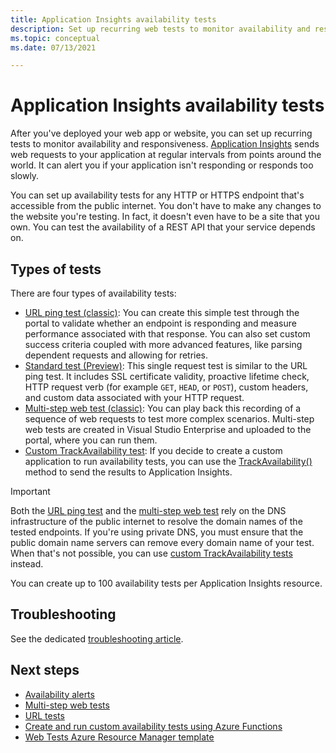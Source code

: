 ```yaml
---
title: Application Insights availability tests 
description: Set up recurring web tests to monitor availability and responsiveness of your app or website.
ms.topic: conceptual
ms.date: 07/13/2021

---
```


# Application Insights availability tests

After you've deployed your web app or website, you can set up recurring tests to monitor availability and responsiveness. [Application Insights](./app-insights-overview.md) sends web requests to your application at regular intervals from points around the world. It can alert you if your application isn't responding or responds too slowly.

You can set up availability tests for any HTTP or HTTPS endpoint that's accessible from the public internet. You don't have to make any changes to the website you're testing. In fact, it doesn't even have to be a site that you own. You can test the availability of a REST API that your service depends on.

## Types of tests

There are four types of availability tests:

* [URL ping test (classic)](monitor-web-app-availability.md): You can create this simple test through the portal to validate whether an endpoint is responding and measure performance associated with that response. You can also set custom success criteria coupled with more advanced features, like parsing dependent requests and allowing for retries.
* [Standard test (Preview)](availability-standard-tests.md): This single request test is similar to the URL ping test. It includes SSL certificate validity, proactive lifetime check, HTTP request verb (for example `GET`, `HEAD`, or `POST`), custom headers, and custom data associated with your HTTP request.
* [Multi-step web test (classic)](availability-multistep.md): You can play back this recording of a sequence of web requests to test more complex scenarios. Multi-step web tests are created in Visual Studio Enterprise and uploaded to the portal, where you can run them.
* [Custom TrackAvailability test](availability-azure-functions.md): If you decide to create a custom application to run availability tests, you can use the [TrackAvailability()](/dotnet/api/microsoft.applicationinsights.telemetryclient.trackavailability) method to send the results to Application Insights.

> [!IMPORTANT]
> Both the [URL ping test](monitor-web-app-availability.md) and the [multi-step web test](availability-multistep.md) rely on the DNS infrastructure of the public internet to resolve the domain names of the tested endpoints. If you're using private DNS, you must ensure that the public domain name servers can remove every domain name of your test. When that's not possible, you can use [custom TrackAvailability tests](/dotnet/api/microsoft.applicationinsights.telemetryclient.trackavailability) instead.

You can create up to 100 availability tests per Application Insights resource.

## Troubleshooting

See the dedicated [troubleshooting article](troubleshoot-availability.md).

## Next steps

* [Availability alerts](availability-alerts.md)
* [Multi-step web tests](availability-multistep.md)
* [URL tests](monitor-web-app-availability.md)
* [Create and run custom availability tests using Azure Functions](availability-azure-functions.md)
* [Web Tests Azure Resource Manager template](/azure/templates/microsoft.insights/webtests?tabs=json)